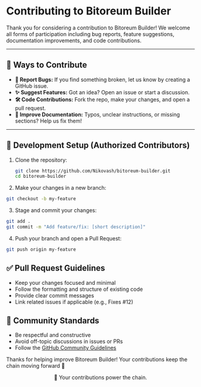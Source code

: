 # Contributing to Bitoreum Builder

Thank you for considering a contribution to Bitoreum Builder! We welcome all forms of participation including bug reports, feature suggestions, documentation improvements, and code contributions.

---

## 🧩 Ways to Contribute

- **🐛 Report Bugs:** If you find something broken, let us know by creating a GitHub issue.
- **✨ Suggest Features:** Got an idea? Open an issue or start a discussion.
- **🛠 Code Contributions:** Fork the repo, make your changes, and open a pull request.
- **📝 Improve Documentation:** Typos, unclear instructions, or missing sections? Help us fix them!

---

## 🔧 Development Setup (Authorized Contributors)

1. Clone the repository:

   ```bash
   git clone https://github.com/Nikovash/bitoreum-builder.git
   cd bitoreum-builder
   ```
   
2. Make your changes in a new branch:

  ```bash
  git checkout -b my-feature
  ```

3. Stage and commit your changes:

  ```bash
  git add .
  git commit -m "Add feature/fix: [short description]"
  ```
4. Push your branch and open a Pull Request:

  ```bash
  git push origin my-feature
  ```

## ✅ Pull Request Guidelines

  * Keep your changes focused and minimal
  * Follow the formatting and structure of existing code
  * Provide clear commit messages
  * Link related issues if applicable (e.g., Fixes #12)

## 💬 Community Standards

  * Be respectful and constructive
  * Avoid off-topic discussions in issues or PRs
  * Follow the [GitHub Community Guidelines](https://docs.github.com/en/site-policy/github-terms/github-community-guidelines)

Thanks for helping improve Bitoreum Builder!
Your contributions keep the chain moving forward 🚀

<p align="center"> 💙 Your contributions power the chain. </p>
